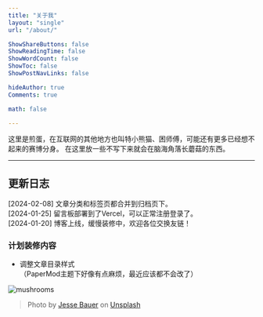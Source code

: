 ```yaml
---
title: "关于我"
layout: "single"
url: "/about/"

ShowShareButtons: false
ShowReadingTime: false
ShowWordCount: false
ShowToc: false
ShowPostNavLinks: false

hideAuthor: true
Comments: true

math: false

---
```


这里是煎蛋，在互联网的其他地方也叫特小熊猫、困师傅，可能还有更多已经想不起来的赛博分身。
在这里放一些不写下来就会在脑海角落长蘑菇的东西。

---

## 更新日志
[2024-02-08] 文章分类和标签页都合并到归档页下。  
[2024-01-25] 留言板部署到了Vercel，可以正常注册登录了。  
[2024-01-20] 博客上线，缓慢装修中，欢迎各位交换友链！

### 计划装修内容
- 调整文章目录样式  
（PaperMod主题下好像有点麻烦，最近应该都不会改了）


![mushrooms](/blog/images/jesse-bauer-unsplash.jpg#center)
> Photo by [Jesse Bauer](https://unsplash.com/@jessebauer) on [Unsplash](https://unsplash.com/photos/white-and-brown-mushrooms-on-green-grass-during-daytime-7w4lNt7lJb4)
